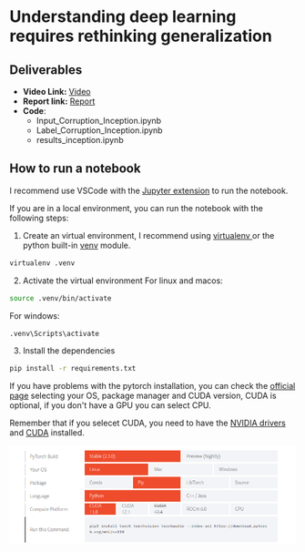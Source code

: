 # Understanding deep learning requires rethinking generalization

## Deliverables

- **Video Link:** [Video](https://youtu.be/NTUpjh0wIx4) 
- **Report link:** [Report](https://drive.google.com/file/d/1iWHV-jIxqgBQ7_SuAxRStr7fw1b2tJee/view?usp=sharing) 
- **Code**:
    - Input_Corruption_Inception.ipynb
    - Label_Corruption_Inception.ipynb
    - results_inception.ipynb 
## How to run a notebook
I recommend use VSCode with the [Jupyter extension](https://marketplace.visualstudio.com/items?itemName=ms-toolsai.jupyter) to run the notebook.

If you are in a local environment, you can run the notebook with the following steps:

1. Create an virtual environment, I recommend using [virtualenv ](https://pypi.org/project/virtualenv/) or the python built-in [venv](https://docs.python.org/es/3/library/venv.html) module.

```bash
virtualenv .venv
```
2. Activate the virtual environment
For linux and macos:
```bash
source .venv/bin/activate
```
For windows:
```bash
.venv\Scripts\activate
```
3. Install the dependencies
```bash
pip install -r requirements.txt
```
If you have problems with the pytorch installation, you can check the [official page](https://pytorch.org/get-started/locally/) selecting your OS, package manager and CUDA version, CUDA is optional, if you don't have a GPU you can select CPU.

Remember that if you selecet CUDA, you need to have the [NVIDIA drivers](https://www.nvidia.com/Download/index.aspx) and [CUDA](https://developer.nvidia.com/cuda-downloads) installed.

![alt text](image.png)